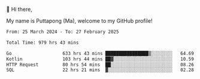 👋 Hi there,

My name is Puttapong (Ma), welcome to my GitHub profile!

<!--START_SECTION:waka-->

```txt
From: 25 March 2024 - To: 27 February 2025

Total Time: 979 hrs 43 mins

Go                   633 hrs 43 mins ████████████████▒░░░░░░░░   64.69 %
Kotlin               103 hrs 44 mins ██▓░░░░░░░░░░░░░░░░░░░░░░   10.59 %
HTTP Request         80 hrs 54 mins  ██░░░░░░░░░░░░░░░░░░░░░░░   08.26 %
SQL                  22 hrs 21 mins  ▓░░░░░░░░░░░░░░░░░░░░░░░░   02.28 %
```

<!--END_SECTION:waka-->
